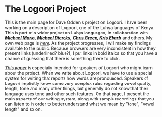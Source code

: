 # The Logoori Project

This is the main page for Dave Odden's project on Logoori. I have been working on a description of Logoori, one of the Luhya languages of Kenya. This is part of a wider project on Luhya languages, in collaboration with *__[Michael Marlo](https://sites.google.com/site/michaelrmarlo/), [Michael Diercks](http://pages.pomona.edu/~mjd14747/index.html), [Chris Green](http://thecollege.syr.edu/people/faculty/pages/lang/green-christopher.html), [Kris Ebarb](https://sites.google.com/site/kjebarb/)__* and others. My own web page is _*[here](https://sites.google.com/view/oddenlinguistics/home)*_. As the project progresses, I will make my findings available to the public. Because browsers are very inconsistent in how they present links (underlined? blue?), I put links in  bold italics so that you have a chance of guessing that there is something there to click.

_*[This paper](https://logoori.github.io/LogWrit2.html)*_ is especially intended for speakers of Logoori who might learn about the project. When we write about Logoori, we have to use a special system for writing that reports how words are pronounced. Speakers of Logoori implicitly know some very complex rules regarding vowel quality, length, tone and many other things, but generally do not know that their language uses tone and other such features. On that page, I present the main aspects of our writing system, along with sample recordings that you can listen to in order to better understand what we mean by "tone", "vowel length" and so on.



